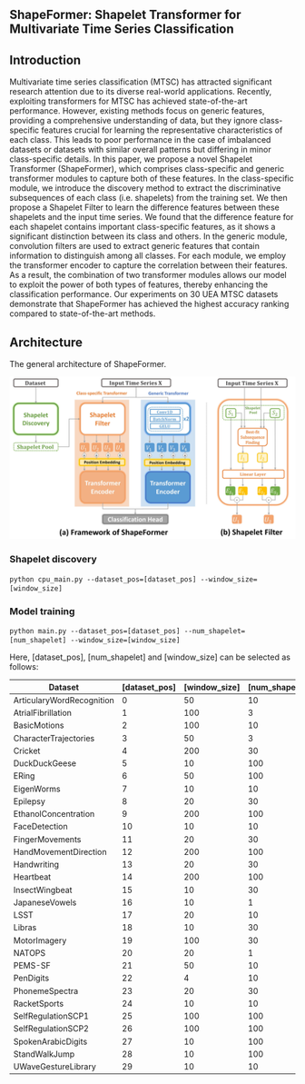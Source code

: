 ## ShapeFormer: Shapelet Transformer for Multivariate Time Series Classification

## Introduction
Multivariate time series classification (MTSC) has attracted significant research attention due to its diverse real-world applications. Recently, exploiting transformers for MTSC has achieved state-of-the-art performance. However, existing methods focus on generic features, providing a comprehensive understanding of data, but they ignore class-specific features crucial for learning the representative characteristics of each class. This leads to poor performance in the case of imbalanced datasets or datasets with similar overall patterns but differing in minor class-specific details. In this paper, we propose a novel Shapelet Transformer (ShapeFormer), which comprises class-specific and generic transformer modules to capture both of these features. In the class-specific module, we introduce the discovery method to extract the discriminative subsequences of each class (i.e. shapelets) from the training set. We then propose a Shapelet Filter to learn the difference features between these shapelets and the input time series. We found that the difference feature for each shapelet contains important class-specific features, as it shows a significant distinction between its class and others. In the generic module, convolution filters are used to extract generic features that contain information to distinguish among all classes. For each module, we employ the transformer encoder to capture the correlation between their features. As a result, the combination of two transformer modules allows our model to exploit the power of both types of features, thereby enhancing the classification performance. Our experiments on 30 UEA MTSC datasets demonstrate that ShapeFormer has achieved the highest accuracy ranking compared to state-of-the-art methods.

## Architecture 
The general architecture of ShapeFormer.

<img alt="Architecture" src="img/shapeformer.jpg" width="1000"/>

### Shapelet discovery
```
python cpu_main.py --dataset_pos=[dataset_pos] --window_size=[window_size]
```

### Model training
```
python main.py --dataset_pos=[dataset_pos] --num_shapelet=[num_shapelet] --window_size=[window_size]
```

Here, [dataset_pos], [num_shapelet] and [window_size] can be selected as follows:

| Dataset                   | [dataset_pos] | [window_size] | [num_shapelet] |
|---------------------------|---------------|---------------|----------------|
| ArticularyWordRecognition | 0             | 50            | 10             |
| AtrialFibrillation        | 1             | 100           | 3              |
| BasicMotions              | 2             | 100           | 10             |
| CharacterTrajectories     | 3             | 50            | 3              |
| Cricket                   | 4             | 200           | 30             |
| DuckDuckGeese             | 5             | 10            | 100            |
| ERing                     | 6             | 50            | 100            |
| EigenWorms                | 7             | 10            | 10             |
| Epilepsy                  | 8             | 20            | 30             |
| EthanolConcentration      | 9             | 200           | 100            |
| FaceDetection             | 10            | 10            | 10             |
| FingerMovements           | 11            | 20            | 30             |
| HandMovementDirection     | 12            | 200           | 100            |
| Handwriting               | 13            | 20            | 30             |
| Heartbeat                 | 14            | 200           | 100            |
| InsectWingbeat            | 15            | 10            | 30             |
| JapaneseVowels            | 16            | 10            | 1              |
| LSST                      | 17            | 20            | 10             |
| Libras                    | 18            | 10            | 30             |
| MotorImagery              | 19            | 100           | 30             |
| NATOPS                    | 20            | 20            | 1              |
| PEMS-SF                   | 21            | 50            | 10             |
| PenDigits                 | 22            | 4             | 10             |
| PhonemeSpectra            | 23            | 20            | 30             |
| RacketSports              | 24            | 10            | 10             |
| SelfRegulationSCP1        | 25            | 100           | 100            |
| SelfRegulationSCP2        | 26            | 100           | 100            |
| SpokenArabicDigits        | 27            | 10            | 100            |
| StandWalkJump             | 28            | 10            | 100            |
| UWaveGestureLibrary       | 29            | 10            | 10             |


